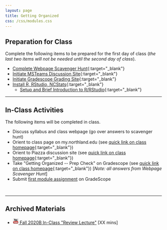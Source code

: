 ```yaml
---
layout: page
title: Getting Organized
css: /css/modules.css
---
```



## Preparation for Class

Complete the following items to be prepared for the first day of class (*the last two items will not be needed until the second day of class*).

* [Complete Webpage Scavenger Hunt](Prep/GetOrganized_Hunt){:target="_blank"}
* [Initiate MSTeams Discussion Site](Prep/GetOrganized_MSTeams){:target="_blank"}
* [Initiate Gradescope Grading Site](Prep/GetOrganized_Gradescope){:target="_blank"}
* [Install R, RStudio, NCStats](bookR/RStart.html#installing-r-rstudio-ncstats){:target="_blank"}
    * [Setup and Brief Introduction to R/RStudio](bookR/RStart.html#what-is-r-and-rstudio){:target="_blank"}

----

## In-Class Activities

The following items will be completed in class.

* Discuss syllabus and class webpage (go over answers to scavenger hunt)
* Orient to class page on my.northland.edu (see [quick link on class homepage](../){:target="_blank"})
* Orient to Piazza discussion site (see [quick link on class homepage](../){:target="_blank"})
* Take "Getting Organized -- Prep Check" on Gradescope (see [quick link on class homepage](../){:target="_blank"}) [*Note: all answers from Webpage Scavenger Hunt*]
* Submit [first module assignment](CE/GetOrganized_CE1) on GradeScope

&nbsp;

----

## Archived Materials

* [![YouTube](../img/youtube.png) Fall 2020B In-Class "Review Lecture"]() [XX mins]
